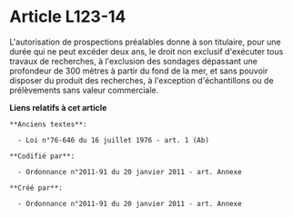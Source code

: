 # Article L123-14

L'autorisation de prospections préalables donne à son titulaire, pour une durée qui ne peut excéder deux ans, le droit non
exclusif d'exécuter tous travaux de recherches, à l'exclusion des sondages dépassant une profondeur de 300 mètres à partir du
fond de la mer, et sans pouvoir disposer du produit des recherches, à l'exception d'échantillons ou de prélèvements sans
valeur commerciale.

**Liens relatifs à cet article**

	**Anciens textes**:

	  - Loi n°76-646 du 16 juillet 1976 - art. 1 (Ab)

	**Codifié par**:

	  - Ordonnance n°2011-91 du 20 janvier 2011 - art. Annexe

	**Créé par**:

	  - Ordonnance n°2011-91 du 20 janvier 2011 - art. Annexe
